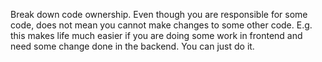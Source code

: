 Break down code ownership. Even though you are responsible for some code, does not mean you cannot make changes to some other code. E.g. this makes life much easier if you are doing some work in frontend and need some change done in the backend. You can just do it.

